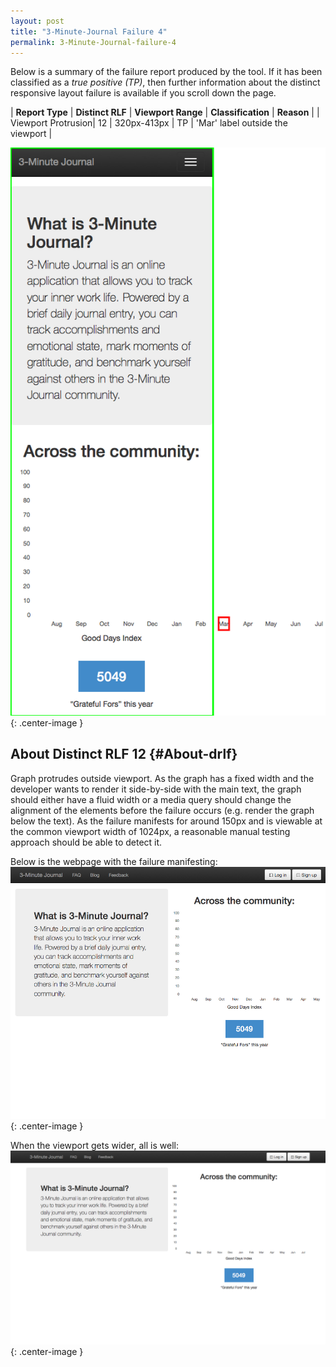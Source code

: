 ```yaml
---
layout: post
title: "3-Minute-Journal Failure 4"
permalink: 3-Minute-Journal-failure-4
---
```

Below is a summary of the failure report produced by the tool. If it has been classified as a *true positive (TP)*, then further information about the distinct responsive layout failure is available if you scroll down the page.

| **Report Type** | **Distinct RLF** | **Viewport Range** | **Classification** | **Reason** |
| Viewport Protrusion| 12 | 320px-413px | TP | 'Mar' label outside the viewport | 

![Screenshot of the fault](assets/images/3-Minute-Journal/fault4/viewportOverflowWidth366.png){: .center-image }

## About Distinct RLF 12 {#About-drlf}

Graph protrudes outside viewport. As the graph has a fixed width and the developer wants to render it side-by-side with the main text, the graph should either have a fluid width or a media query should change the alignment of the elements before the failure occurs (e.g. render the graph below the text). As the failure manifests for around 150px and is viewable at the common viewport width of 1024px, a reasonable manual testing approach should be able to detect it.

Below is the webpage with the failure manifesting:
![Bad screenshot](assets/good-bad/rlf12/bad.png){: .center-image }

When the viewport gets wider, all is well:
![OK](assets/good-bad/rlf12/ok.png){: .center-image }
